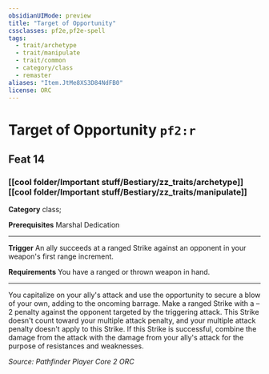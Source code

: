 ```yaml
---
obsidianUIMode: preview
title: "Target of Opportunity"
cssclasses: pf2e,pf2e-spell
tags:
  - trait/archetype
  - trait/manipulate
  - trait/common
  - category/class
  - remaster
aliases: "Item.JtMe8XS3D84NdFB0"
license: ORC
---
```

# Target of Opportunity `pf2:r`
## Feat 14
### [[cool folder/Important stuff/Bestiary/zz_traits/archetype]][[cool folder/Important stuff/Bestiary/zz_traits/manipulate]]

**Category** class; 



**Prerequisites** Marshal Dedication
* * *
**Trigger** An ally succeeds at a ranged Strike against an opponent in your weapon's first range increment.

**Requirements** You have a ranged or thrown weapon in hand.

* * *

You capitalize on your ally's attack and use the opportunity to secure a blow of your own, adding to the oncoming barrage. Make a ranged Strike with a –2 penalty against the opponent targeted by the triggering attack. This Strike doesn't count toward your multiple attack penalty, and your multiple attack penalty doesn't apply to this Strike. If this Strike is successful, combine the damage from the attack with the damage from your ally's attack for the purpose of resistances and weaknesses.

*Source: Pathfinder Player Core 2*
*ORC*